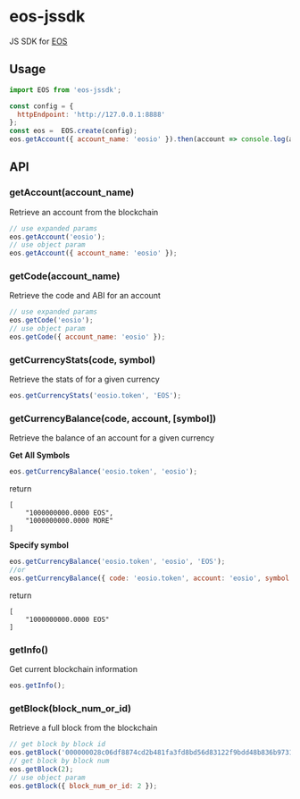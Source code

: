 # eos-jssdk
JS SDK for [EOS](https://github.com/EOSIO/eos)
## Usage
```javascript
import EOS from 'eos-jssdk';

const config = {
  httpEndpoint: 'http://127.0.0.1:8888'
};
const eos =  EOS.create(config);
eos.getAccount({ account_name: 'eosio' }).then(account => console.log(account));
```
## API
### getAccount(account_name)
Retrieve an account from the blockchain
```javascript
// use expanded params
eos.getAccount('eosio');
// use object param
eos.getAccount({ account_name: 'eosio' });
```
### getCode(account_name)
Retrieve the code and ABI for an account
```javascript
// use expanded params
eos.getCode('eosio');
// use object param
eos.getCode({ account_name: 'eosio' });
```
### getCurrencyStats(code, symbol)
Retrieve the stats of for a given currency
```javascript
eos.getCurrencyStats('eosio.token', 'EOS');
```
### getCurrencyBalance(code, account, [symbol])
Retrieve the balance of an account for a given currency

**Get All Symbols**
```javascript
eos.getCurrencyBalance('eosio.token', 'eosio');
```
return
```
[
    "1000000000.0000 EOS",
    "1000000000.0000 MORE"
]
```
**Specify symbol**
```javascript
eos.getCurrencyBalance('eosio.token', 'eosio', 'EOS');
//or
eos.getCurrencyBalance({ code: 'eosio.token', account: 'eosio', symbol: 'EOS' });
```
return
```
[
    "1000000000.0000 EOS"
]
```

### getInfo()
Get current blockchain information
```javascript
eos.getInfo();
```
### getBlock(block_num_or_id)
Retrieve a full block from the blockchain
```javascript
// get block by block id
eos.getBlock('000000028c06df8874cd2b481fa3fd8bd56d83122f9bdd48b836b9731227d53a');
// get block by block num
eos.getBlock(2);
// use object param
eos.getBlock({ block_num_or_id: 2 });
```
